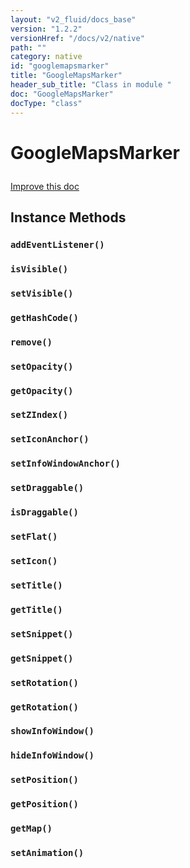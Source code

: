 ```yaml
---
layout: "v2_fluid/docs_base"
version: "1.2.2"
versionHref: "/docs/v2/native"
path: ""
category: native
id: "googlemapsmarker"
title: "GoogleMapsMarker"
header_sub_title: "Class in module "
doc: "GoogleMapsMarker"
docType: "class"
---
```









<h1 class="api-title">

  
  GoogleMapsMarker
  

  

  

</h1>

<a class="improve-v2-docs" href="http://github.com/driftyco/ionic-native/edit/master/-native/src/plugins/googlemaps.ts#L354">
  Improve this doc
</a>





<!-- decorators --><!-- @usage tag -->


<!-- @property tags -->


<!-- methods on the class -->

<h2>Instance Methods</h2>

<div id="addEventListener"></div>

<h3>
  <code>addEventListener()</code>


</h3>












<div id="isVisible"></div>

<h3>
  <code>isVisible()</code>


</h3>












<div id="setVisible"></div>

<h3>
  <code>setVisible()</code>


</h3>












<div id="getHashCode"></div>

<h3>
  <code>getHashCode()</code>


</h3>












<div id="remove"></div>

<h3>
  <code>remove()</code>


</h3>












<div id="setOpacity"></div>

<h3>
  <code>setOpacity()</code>


</h3>












<div id="getOpacity"></div>

<h3>
  <code>getOpacity()</code>


</h3>












<div id="setZIndex"></div>

<h3>
  <code>setZIndex()</code>


</h3>












<div id="setIconAnchor"></div>

<h3>
  <code>setIconAnchor()</code>


</h3>












<div id="setInfoWindowAnchor"></div>

<h3>
  <code>setInfoWindowAnchor()</code>


</h3>












<div id="setDraggable"></div>

<h3>
  <code>setDraggable()</code>


</h3>












<div id="isDraggable"></div>

<h3>
  <code>isDraggable()</code>


</h3>












<div id="setFlat"></div>

<h3>
  <code>setFlat()</code>


</h3>












<div id="setIcon"></div>

<h3>
  <code>setIcon()</code>


</h3>












<div id="setTitle"></div>

<h3>
  <code>setTitle()</code>


</h3>












<div id="getTitle"></div>

<h3>
  <code>getTitle()</code>


</h3>












<div id="setSnippet"></div>

<h3>
  <code>setSnippet()</code>


</h3>












<div id="getSnippet"></div>

<h3>
  <code>getSnippet()</code>


</h3>












<div id="setRotation"></div>

<h3>
  <code>setRotation()</code>


</h3>












<div id="getRotation"></div>

<h3>
  <code>getRotation()</code>


</h3>












<div id="showInfoWindow"></div>

<h3>
  <code>showInfoWindow()</code>


</h3>












<div id="hideInfoWindow"></div>

<h3>
  <code>hideInfoWindow()</code>


</h3>












<div id="setPosition"></div>

<h3>
  <code>setPosition()</code>


</h3>












<div id="getPosition"></div>

<h3>
  <code>getPosition()</code>


</h3>












<div id="getMap"></div>

<h3>
  <code>getMap()</code>


</h3>












<div id="setAnimation"></div>

<h3>
  <code>setAnimation()</code>


</h3>










<!-- related link --><!-- end content block -->


<!-- end body block -->


